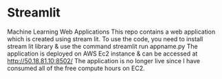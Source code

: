 # Streamlit
Machine Learning Web Applications
This repo contains a web application which is created using stream lit. 
To use the code, you need to install stream lit library & use the command streamlit run appname.py
The application is deployed on AWS Ec2 instance & can be accessed at http://50.18.81.10:8502/ 
The application is no longer live since I have consumed all of the free compute hours on EC2. 
